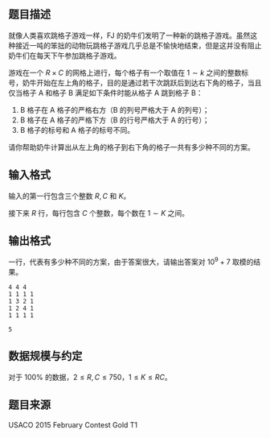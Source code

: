 

## 题目描述
就像人类喜欢跳格子游戏一样，FJ 的奶牛们发明了一种新的跳格子游戏。虽然这种接近一吨的笨拙的动物玩跳格子游戏几乎总是不愉快地结束，但是这并没有阻止奶牛们在每天下午参加跳格子游戏。

游戏在一个 $R\times C$ 的网格上进行，每个格子有一个取值在 $1\sim k$ 之间的整数标号，奶牛开始在左上角的格子，目的是通过若干次跳跃后到达右下角的格子，当且仅当格子 A 和格子 B 满足如下条件时能从格子 A 跳到格子 B：

1. B 格子在 A 格子的严格右方（B 的列号严格大于 A 的列号）；
2. B 格子在 A 格子的严格下方（B 的行号严格大于 A 的行号）；
3. B 格子的标号和 A 格子的标号不同。

请你帮助奶牛计算出从左上角的格子到右下角的格子一共有多少种不同的方案。

## 输入格式
输入的第一行包含三个整数 $R,C$ 和 $K$。

接下来 $R$ 行，每行包含 $C$ 个整数，每个数在 $1\sim K$ 之间。

## 输出格式

一行，代表有多少种不同的方案，由于答案很大，请输出答案对 $10^9+7$ 取模的结果。


```input1
4 4 4
1 1 1 1
1 3 2 1
1 2 4 1
1 1 1 1
```

```output1
5
```
## 数据规模与约定

对于 $100\%$ 的数据，$2\le R,C\le 750$，$1\le K\le RC$。

## 题目来源

USACO 2015 February Contest Gold T1						
							
						
					
				
				
				
			
		
	
